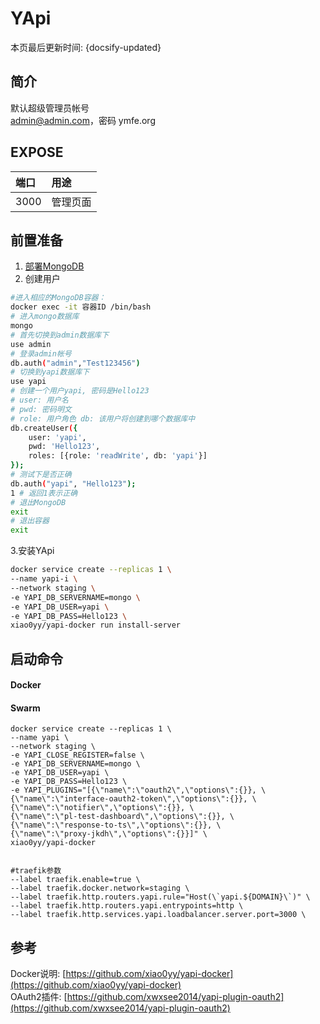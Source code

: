 # YApi

本页最后更新时间: {docsify-updated}

## 简介

默认超级管理员帐号  
  admin@admin.com，密码 ymfe.org  


## EXPOSE

| 端口 | 用途 |
| :--- | :--- |
| 3000 | 管理页面 |



## 前置准备

1. [部署MongoDB](../database/mongodb/)
2. 创建用户

```bash
#进入相应的MongoDB容器：
docker exec -it 容器ID /bin/bash
# 进入mongo数据库
mongo
# 首先切换到admin数据库下
use admin
# 登录admin帐号
db.auth("admin","Test123456")
# 切换到yapi数据库下
use yapi
# 创建一个用户yapi, 密码是Hello123
# user: 用户名 
# pwd: 密码明文 
# role: 用户角色 db: 该用户将创建到哪个数据库中
db.createUser({
    user: 'yapi',
    pwd: 'Hello123',
    roles: [{role: 'readWrite', db: 'yapi'}]
});
# 测试下是否正确
db.auth("yapi", "Hello123");
1 # 返回1表示正确
# 退出MongoDB
exit
# 退出容器
exit
```

  3.安装YApi

```bash
docker service create --replicas 1 \
--name yapi-i \
--network staging \
-e YAPI_DB_SERVERNAME=mongo \
-e YAPI_DB_USER=yapi \
-e YAPI_DB_PASS=Hello123 \
xiao0yy/yapi-docker run install-server
```

## 启动命令

<!-- tabs:start -->
#### **Docker**



#### **Swarm**
    docker service create --replicas 1 \
    --name yapi \
    --network staging \
    -e YAPI_CLOSE_REGISTER=false \
    -e YAPI_DB_SERVERNAME=mongo \
    -e YAPI_DB_USER=yapi \
    -e YAPI_DB_PASS=Hello123 \
    -e YAPI_PLUGINS="[{\"name\":\"oauth2\",\"options\":{}}, \
    {\"name\":\"interface-oauth2-token\",\"options\":{}}, \
    {\"name\":\"notifier\",\"options\":{}}, \
    {\"name\":\"pl-test-dashboard\",\"options\":{}}, \
    {\"name\":\"response-to-ts\",\"options\":{}}, \
    {\"name\":\"proxy-jkdh\",\"options\":{}}]" \
    xiao0yy/yapi-docker


    #traefik参数
    --label traefik.enable=true \
    --label traefik.docker.network=staging \
    --label traefik.http.routers.yapi.rule="Host(\`yapi.${DOMAIN}\`)" \
    --label traefik.http.routers.yapi.entrypoints=http \
    --label traefik.http.services.yapi.loadbalancer.server.port=3000 \

<!-- tabs:end -->

##  参考

Docker说明: [https://github.com/xiao0yy/yapi-docker](https://github.com/xiao0yy/yapi-docker)  
OAuth2插件: [https://github.com/xwxsee2014/yapi-plugin-oauth2](https://github.com/xwxsee2014/yapi-plugin-oauth2)

